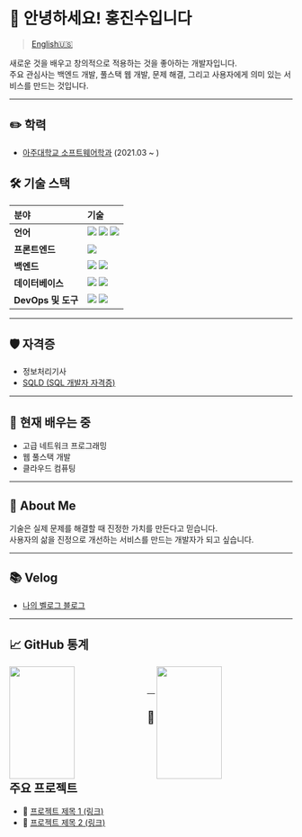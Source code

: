 # 👋 안녕하세요! 홍진수입니다

> [English🇺🇸](./README.md)

새로운 것을 배우고 창의적으로 적용하는 것을 좋아하는 개발자입니다.  
주요 관심사는 백엔드 개발, 풀스택 웹 개발, 문제 해결, 그리고 사용자에게 의미 있는 서비스를 만드는 것입니다.

---

## ✏️ 학력
- [아주대학교 소프트웨어학과](http://software.ajou.ac.kr/) (2021.03 ~ )

## 🛠️ 기술 스택
| 분야 | 기술 |
|:---|:---|
| **언어** | <img src="https://img.shields.io/badge/Java-007396?style=for-the-badge&logo=java&logoColor=white"/> <img src="https://img.shields.io/badge/C-00599C?style=for-the-badge&logo=c&logoColor=white"/> <img src="https://img.shields.io/badge/C++-00599C?style=for-the-badge&logo=cplusplus&logoColor=white"/> |
| **프론트엔드** | <img src="https://img.shields.io/badge/React-61DAFB?style=for-the-badge&logo=react&logoColor=black"/> |
| **백엔드** | <img src="https://img.shields.io/badge/Spring Boot-6DB33F?style=for-the-badge&logo=springboot&logoColor=white"/> <img src="https://img.shields.io/badge/ABP Framework-3C5AFE?style=for-the-badge&logoColor=white"/> |
| **데이터베이스** | <img src="https://img.shields.io/badge/MySQL-4479A1?style=for-the-badge&logo=mysql&logoColor=white"/> <img src="https://img.shields.io/badge/Oracle-F80000?style=for-the-badge&logo=oracle&logoColor=white"/> |
| **DevOps 및 도구** | <img src="https://img.shields.io/badge/Docker-2496ED?style=for-the-badge&logo=docker&logoColor=white"/> <img src="https://img.shields.io/badge/Git-F05032?style=for-the-badge&logo=git&logoColor=white"/> |

---

## 🛡️ 자격증
- 정보처리기사
- [SQLD (SQL 개발자 자격증)](https://www.dataq.or.kr/www/sub/a_04.do)

---

## 🌱 현재 배우는 중
- 고급 네트워크 프로그래밍
- 웹 풀스택 개발
- 클라우드 컴퓨팅

---

## 📝 About Me
기술은 실제 문제를 해결할 때 진정한 가치를 만든다고 믿습니다.  
사용자의 삶을 진정으로 개선하는 서비스를 만드는 개발자가 되고 싶습니다.

---

## 📚 Velog
- [나의 벨로그 블로그](https://velog.io/@kaameo/posts)

---

## 📈 GitHub 통계
<img align="left" src="https://github-readme-stats.vercel.app/api?username=kaameo&show_icons=true&theme=default&hide=issues&count_private=true" width="48%" height="200"/>
<img align="right" src="https://github-readme-stats.vercel.app/api/top-langs/?username=kaameo&layout=compact&theme=default" width="48%" height="200"/>
<br/>
<br/>

---

## 🚀 주요 프로젝트
- 🔗 [프로젝트 제목 1 (링크)](https://github.com/본인-프로젝트-링크)
- 🔗 [프로젝트 제목 2 (링크)](https://github.com/본인-프로젝트-링크)
